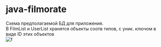 # java-filmorate
Схема предполагаемой БД для приложения. <br> 
В FilmList и UserList хранятся объекты соотв типов, с уник. ключом в виде ID этих объектов <br>
![f](https://i.ibb.co/fHWD2YG/Screenshot-3.png)
